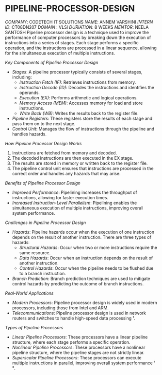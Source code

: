 # PIPELINE-PROCESSOR-DESIGN
*COMPANY*: CODETECH IT SOLUTIONS 
*NAME*: ANNEM VARSHINI 
*INTERN ID*: CT08DN207
*DOMAIN* : VLSI
*DURIATION*: 8 WEEKS
*MENTOR*: NEELA SANTOSH
Pipeline processor design is a technique used to improve the performance of computer processors by breaking down the execution of instructions into a series of stages. Each stage performs a specific operation, and the instructions are processed in a linear sequence, allowing for the simultaneous execution of multiple instructions.

*Key Components of Pipeline Processor Design*

- *Stages*: A pipeline processor typically consists of several stages, including:
    - *Instruction Fetch (IF)*: Retrieves instructions from memory.
    - *Instruction Decode (ID)*: Decodes the instructions and identifies the operands.
    - *Execution (EX)*: Performs arithmetic and logical operations.
    - *Memory Access (MEM)*: Accesses memory for load and store instructions.
    - *Write Back (WB)*: Writes the results back to the register file.
- *Pipeline Registers*: These registers store the results of each stage and pass them on to the next stage.
- *Control Unit*: Manages the flow of instructions through the pipeline and handles hazards.

*How Pipeline Processor Design Works*

1. Instructions are fetched from memory and decoded.
2. The decoded instructions are then executed in the EX stage.
3. The results are stored in memory or written back to the register file.
4. The pipeline control unit ensures that instructions are processed in the correct order and handles any hazards that may arise.

*Benefits of Pipeline Processor Design*

- *Improved Performance*: Pipelining increases the throughput of instructions, allowing for faster execution times.
- *Increased Instruction-Level Parallelism*: Pipelining enables the simultaneous execution of multiple instructions, improving overall system performance.

*Challenges in Pipeline Processor Design*

- *Hazards*: Pipeline hazards occur when the execution of one instruction depends on the result of another instruction. There are three types of hazards:
    - *Structural Hazards*: Occur when two or more instructions require the same resource.
    - *Data Hazards*: Occur when an instruction depends on the result of another instruction.
    - *Control Hazards*: Occur when the pipeline needs to be flushed due to a branch instruction.
- *Branch Prediction*: Branch prediction techniques are used to mitigate control hazards by predicting the outcome of branch instructions.

*Real-World Applications*

- *Modern Processors*: Pipeline processor design is widely used in modern processors, including those from Intel and ARM.
- *Telecommunications*: Pipeline processor design is used in network routers and switches to handle high-speed data processing ¹.

*Types of Pipeline Processors*

- *Linear Pipeline Processors*: These processors have a linear pipeline structure, where each stage performs a specific operation.
- *Nonlinear Pipeline Processors*: These processors have a nonlinear pipeline structure, where the pipeline stages are not strictly linear.
- *Superscalar Pipeline Processors*: These processors can execute multiple instructions in parallel, improving overall system performance ¹ ².
